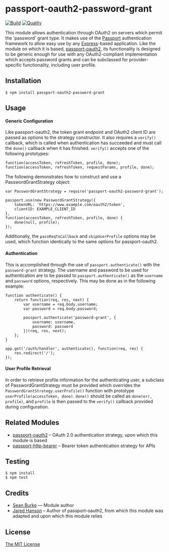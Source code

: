 # passport-oauth2-password-grant

[![Build](https://travis-ci.org/leftmostcat/passport-oauth2-password-grant.svg?branch=master)](https://travis-ci.org/leftmostcat/passport-oauth2-password-grant)
[![Quality](https://codeclimate.com/github/leftmostcat/passport-oauth2-password-grant/badges/gpa.svg)](https://codeclimate.com/github/leftmostcat/passport-oauth2-password-grant)

This module allows authentication through OAuth2 on servers which permit the
'password' grant type. It makes use of the [Passport](http://passportjs.org/)
authentication framework to allow easy use by any
[Express](http://expressjs.com/)-based application. Like the module on which it
is based, [passport-oauth2](https://github.com/jaredhanson/passport-oauth2), its
functionality is designed to be generic enough for use with any OAuth2-compliant
implementation which accepts password grants and can be subclassed for
provider-specific functionality, including user profile.

## Installation

	$ npm install passport-oauth2-password-grant

## Usage

#### Generic Configuration

Like passport-oauth2, the token grant endpoint and OAuth2 client ID are
passed as options to the strategy constructor. It also requires a `verify()`
callback, which is called when authentication has succeeded and must call the
`done()` callback when it has finished. `verify()` accepts one of the following
prototypes:

	function(accessToken, refreshToken, profile, done);
	function(accessToken, refreshToken, requestParams, profile, done);

The following demonstrates how to construct and use a PasswordGrantStrategy
object:

	var PasswordGrantStrategy = require('passport-oauth2-password-grant');

	passport.use(new PasswordGrantStrategy({
		tokenURL: 'https://www.example.com/oauth2/token',
		clientID: EXAMPLE_CLIENT_ID
	},
	function(accessToken, refreshToken, profile, done) {
		done(null, profile);
	});

Additionally, the `passReqToCallback` and `skipUserProfile` options may be used,
which function identically to the same options for passport-oauth2.

#### Authentication

This is accomplished through the use of `passport.authenticate()` with the
`password-grant` strategy. The username and password to be used for
authentication are to be passed to `passport.authenticate()` as the `username`
and `password` options, respectively. This may be done as in the following
example:

	function authenticate() {
		return function(req, res, next) {
			var username = req.body.username;
			var password = req.body.password;

			passport.authenticate('password-grant', {
				username: username,
				password: password
			})(req, res, next);
		};
	}

	app.get('/auth/handler', authenticate(), function(req, res) {
		res.redirect('/');
	});

#### User Profile Retrieval

In order to retrieve profile information for the authenticating user, a subclass
of PasswordGrantStrategy must be provided which overrides the
`PasswordGrantStrategy.userProfile()` function with prototype
`userProfile(accessToken, done)`. `done()` should be called as
`done(err, profile)`, and `profile` is then passed to the `verify()` callback
provided during configuration.

## Related Modules

* [passport-oauth2](https://github.com/jaredhanson/passport-oauth2)
  – OAuth 2.0 authentication strategy, upon which this module is based
* [passport-http-bearer](https://github.com/jaredhanson/passport-http-bearer)
  – Bearer token authentication strategy for APIs

## Testing

	$ npm install
	$ npm test

## Credits

- [Sean Burke](https://github.com/leftmostcat/) — Module author
- [Jared Hanson](https://github.com/jaredhanson/) – Author of passport-oauth2,
  from which this module was adapted and upon which this module relies

## License

[The MIT License](http://opensource.org/licenses/MIT)
